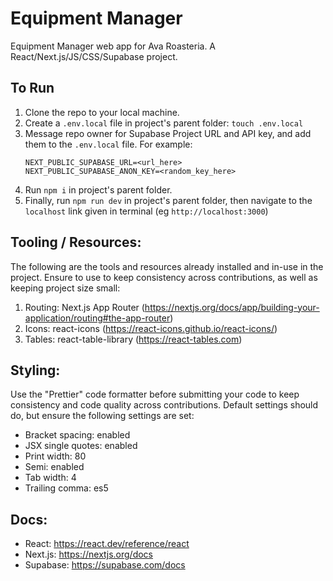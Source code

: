 # Equipment Manager

Equipment Manager web app for Ava Roasteria. A React/Next.js/JS/CSS/Supabase project.

## To Run

1. Clone the repo to your local machine.
2. Create a `.env.local` file in project's parent folder: `touch .env.local`
3. Message repo owner for Supabase Project URL and API key, and add them to the `.env.local` file. For example:
    ```
    NEXT_PUBLIC_SUPABASE_URL=<url_here>
    NEXT_PUBLIC_SUPABASE_ANON_KEY=<random_key_here>
    ```
4. Run `npm i` in project's parent folder.
5. Finally, run `npm run dev` in project's parent folder, then navigate to the `localhost` link given in terminal (eg `http://localhost:3000`)

## Tooling / Resources:

The following are the tools and resources already installed and in-use in the project. Ensure to use to keep consistency across contributions, as well as keeping project size small:

1. Routing: Next.js App Router (https://nextjs.org/docs/app/building-your-application/routing#the-app-router)
2. Icons: react-icons (https://react-icons.github.io/react-icons/)
3. Tables: react-table-library (https://react-tables.com)

## Styling:

Use the "Prettier" code formatter before submitting your code to keep consistency and code quality across contributions. Default settings should do, but ensure the following settings are set:

-   Bracket spacing: enabled
-   JSX single quotes: enabled
-   Print width: 80
-   Semi: enabled
-   Tab width: 4
-   Trailing comma: es5

## Docs:

-   React: https://react.dev/reference/react
-   Next.js: https://nextjs.org/docs
-   Supabase: https://supabase.com/docs
